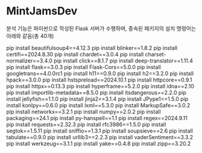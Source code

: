 # MintJamsDev

분석 기능은 파이썬으로 작성된 Flask 서버가 수행하며,
종속된 패키지의 설치 명령어는 아래와 같음(총 40개)

pip install beautifulsoup4==4.12.3
pip install blinker==1.8.2
pip install certifi==2024.8.30
pip install chardet==3.0.4
pip install charset-normalizer==3.4.0
pip install click==8.1.7
pip install deep-translator==1.11.4
pip install flask==3.0.3
pip install Flask-Cors==5.0.0
pip install googletrans==4.0.0rc1
pip install h11==0.9.0
pip install h2==3.2.0
pip install hpack==3.0.0
pip install hstspreload==2024.10.1
pip install httpcore==0.9.1
pip install httpx==0.13.3
pip install hyperframe==5.2.0
pip install idna==2.10
pip install importlib-metadata==8.5.0
pip install itsdangerous==2.2.0
pip install jellyfish==1.1.0
pip install jinja2==3.1.4
pip install JPype1==1.5.0
pip install konlpy==0.6.0
pip install lxml==5.3.0
pip install MarkupSafe==3.0.2
pip install networkx==3.2.1
pip install numpy==2.0.2
pip install packaging==24.1
pip install py-hanspell==1.1
pip install regex==2024.9.11
pip install requests==2.32.3
pip install rfc3986==1.5.0
pip install segtok==1.5.11
pip install sniffio==1.3.1
pip install soupsieve==2.6
pip install tabulate==0.9.0
pip install urllib3==2.2.3
pip install vaderSentiment==3.3.2
pip install werkzeug==3.1.1
pip install yake==0.4.8
pip install zipp==3.20.2
